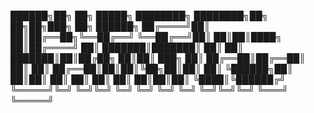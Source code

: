  ██████╗██╗  ██╗ █████╗ ████████╗    ████████╗██╗  ██╗██╗███╗   ██╗ ██████╗ 
██╔════╝██║  ██║██╔══██╗╚══██╔══╝    ╚══██╔══╝██║  ██║██║████╗  ██║██╔════╝ 
██║     ███████║███████║   ██║          ██║   ███████║██║██╔██╗ ██║██║  ███╗
██║     ██╔══██║██╔══██║   ██║          ██║   ██╔══██║██║██║╚██╗██║██║   ██║
╚██████╗██║  ██║██║  ██║   ██║          ██║   ██║  ██║██║██║ ╚████║╚██████╔╝
 ╚═════╝╚═╝  ╚═╝╚═╝  ╚═╝   ╚═╝          ╚═╝   ╚═╝  ╚═╝╚═╝╚═╝  ╚═══╝ ╚═════╝ 
                                                                            